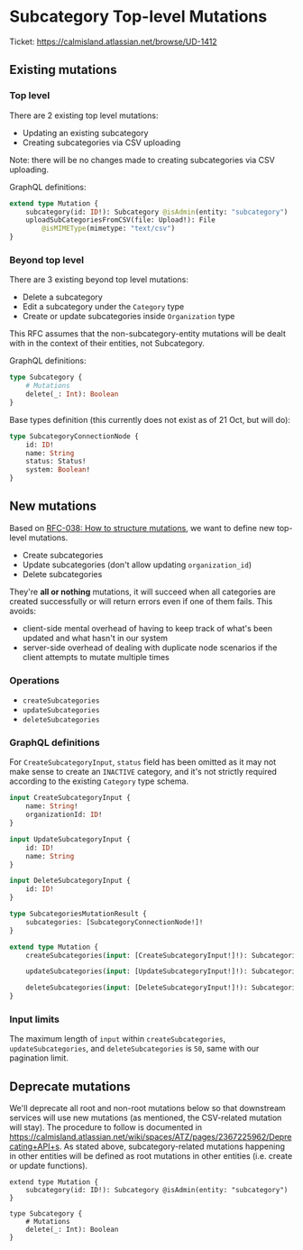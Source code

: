 # Subcategory Top-level Mutations

Ticket: https://calmisland.atlassian.net/browse/UD-1412

## Existing mutations

### Top level

There are 2 existing top level mutations:

- Updating an existing subcategory
- Creating subcategories via CSV uploading

Note: there will be no changes made to creating subcategories via CSV uploading.

GraphQL definitions:

```graphql
extend type Mutation {
    subcategory(id: ID!): Subcategory @isAdmin(entity: "subcategory")
    uploadSubCategoriesFromCSV(file: Upload!): File
        @isMIMEType(mimetype: "text/csv")
}
```

### Beyond top level

There are 3 existing beyond top level mutations:

- Delete a subcategory
- Edit a subcategory under the `Category` type
- Create or update subcategories inside `Organization` type

This RFC assumes that the non-subcategory-entity mutations will be dealt with in the context of their entities, not Subcategory.

GraphQL definitions:

```graphql
type Subcategory {
    # Mutations
    delete(_: Int): Boolean
}
```

Base types definition (this currently does not exist as of 21 Oct, but will do):

```graphql
type SubcategoryConnectionNode {
    id: ID!
    name: String
    status: Status!
    system: Boolean!
}
```

## New mutations

Based on [RFC-038: How to structure mutations](https://github.com/KL-Engineering/user-service/tree/main/documents/rfc/038-How-to-structure-mutations.md), we want to define new top-level mutations.

- Create subcategories
- Update subcategories (don't allow updating `organization_id`)
- Delete subcategories

They're **all or nothing** mutations, it will succeed when all categories are created successfully or will return errors even if one of them fails. This avoids:
- client-side mental overhead of having to keep track of what's been updated and what hasn't in our system
- server-side overhead of dealing with duplicate node scenarios if the client attempts to mutate multiple times

### Operations

- `createSubcategories`
- `updateSubcategories`
- `deleteSubcategories`

### GraphQL definitions

For `CreateSubcategoryInput`, `status` field has been omitted as it may not make sense to create an `INACTIVE` category, and it's not strictly required according to the existing `Category` type schema.

```graphql
input CreateSubcategoryInput {
    name: String!
    organizationId: ID!
}

input UpdateSubcategoryInput {
    id: ID!
    name: String
}

input DeleteSubcategoryInput {
    id: ID!
}

type SubcategoriesMutationResult {
    subcategories: [SubcategoryConnectionNode!]!
}

extend type Mutation {
    createSubcategories(input: [CreateSubcategoryInput!]!): SubcategoriesMutationResult

    updateSubcategories(input: [UpdateSubcategoryInput!]!): SubcategoriesMutationResult

    deleteSubcategories(input: [DeleteSubcategoryInput!]!): SubcategoriesMutationResult
}
```

### Input limits

The maximum length of `input` within `createSubcategories`, `updateSubcategories`, and `deleteSubcategories` is `50`, same with our pagination limit.

## Deprecate mutations

We'll deprecate all root and non-root mutations below so that downstream services will use new mutations (as mentioned, the CSV-related mutation will stay). The procedure to follow is documented in https://calmisland.atlassian.net/wiki/spaces/ATZ/pages/2367225962/Deprecating+API+s. As stated above, subcategory-related mutations happening in other entities will be defined as root mutations in other entities (i.e. create or update functions).

```
extend type Mutation {
    subcategory(id: ID!): Subcategory @isAdmin(entity: "subcategory")
}

type Subcategory {
    # Mutations
    delete(_: Int): Boolean
}
```
